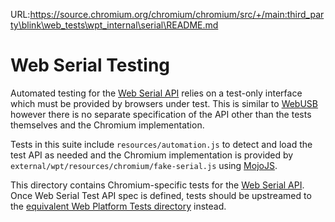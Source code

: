 URL:https://source.chromium.org/chromium/chromium/src/+/main:third_party\blink\web_tests\wpt_internal\serial\README.md
# Web Serial Testing

Automated testing for the [Web Serial API] relies on a test-only interface which
must be provided by browsers under test. This is similar to [WebUSB] however
there is no separate specification of the API other than the tests themselves
and the Chromium implementation.

Tests in this suite include `resources/automation.js` to detect and load the
test API as needed and the Chromium implementation is provided by
`external/wpt/resources/chromium/fake-serial.js` using [MojoJS].

This directory contains Chromium-specific tests for the [Web Serial API]. Once Web Serial Test API spec is defined, tests should be upstreamed to the [equivalent Web Platform Tests directory] instead.

[equivalent Web Platform Tests directory]: ../../external/wpt/serial
[Web Serial API]: https://wicg.github.io/serial
[MojoJS]: https://chromium.googlesource.com/chromium/src/+/refs/heads/main/docs/testing/web_platform_tests.md#mojojs
[WebUSB]: ../../external/wpt/webusb